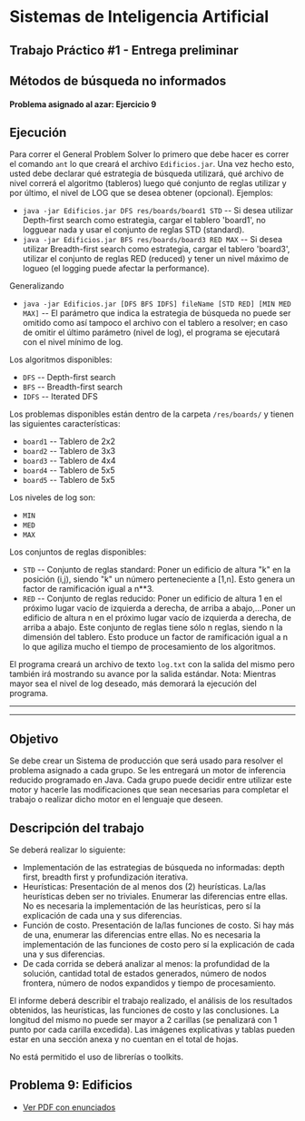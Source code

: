 Sistemas de Inteligencia Artificial
===================================

## Trabajo Práctico #1 - Entrega preliminar
## Métodos de búsqueda no informados

#### Problema asignado al azar: Ejercicio 9

Ejecución
---------

Para correr el General Problem Solver lo primero que debe hacer es correr el comando `ant` lo que creará el archivo `Edificios.jar`. Una vez hecho esto, usted debe declarar qué estrategia de búsqueda utilizará, qué archivo de nivel correrá el algoritmo (tableros) luego qué conjunto de reglas utilizar y por último, el nivel de LOG que se desea obtener (opcional). Ejemplos:

* `java -jar Edificios.jar DFS res/boards/board1 STD` -- Si desea utilizar Depth-first search como estrategia, cargar el tablero 'board1', no logguear nada y usar el conjunto de reglas STD (standard).
* `java -jar Edificios.jar BFS res/boards/board3 RED MAX` -- Si desea utilizar Breadth-first search como estrategia, cargar el tablero 'board3', utilizar el conjunto de reglas RED (reduced) y tener un nivel máximo de logueo (el logging puede afectar la performance).

Generalizando

* `java -jar Edificios.jar [DFS BFS IDFS] fileName [STD RED] [MIN MED MAX]` -- El parámetro que indica la estrategia de búsqueda no puede ser omitido como así tampoco el archivo con el tablero a resolver; en caso de omitir el último parámetro (nivel de log), el programa se ejecutará con el nivel mínimo de log. 

Los algoritmos disponibles:

* `DFS` -- Depth-first search 
* `BFS` -- Breadth-first search
* `IDFS` --  Iterated DFS

Los problemas disponibles están dentro de la carpeta `/res/boards/` y tienen las siguientes características:

* `board1` -- Tablero de 2x2 
* `board2` -- Tablero de 3x3 
* `board3` -- Tablero de 4x4 
* `board4` -- Tablero de 5x5 
* `board5` -- Tablero de 5x5 

Los niveles de log son:

* `MIN`  
* `MED`  
* `MAX`  

Los conjuntos de reglas disponibles:

* `STD` -- Conjunto de reglas standard: Poner un edificio de altura "k" en la posición (i,j), siendo "k" un número perteneciente a [1,n]. Esto genera un factor de ramificación igual a n**3. 
* `RED` -- Conjunto de reglas reducido: Poner un edificio de altura 1 en el próximo lugar vacío de izquierda a derecha, de arriba a abajo,...Poner un edificio de altura n en el próximo lugar vacío de izquierda a derecha, de arriba a abajo. Este conjunto de reglas tiene sólo n reglas, siendo n la dimensión del tablero. Esto produce un factor de ramificación igual a n lo que agiliza mucho el tiempo de procesamiento de los algoritmos.


El programa creará un archivo de texto `log.txt` con la salida del mismo pero también irá mostrando su avance por la salida estándar. 
Nota: Mientras mayor sea el nivel de log deseado, más demorará la ejecución del programa.


____________________________
____________________________

Objetivo
--------

Se debe crear un Sistema de producción que será usado para resolver el problema asignado a cada grupo.
Se les entregará un motor de inferencia reducido programado en Java. Cada grupo puede decidir entre utilizar este motor y hacerle las modificaciones que sean necesarias para completar el trabajo o realizar dicho motor en el lenguaje que deseen.

Descripción del trabajo
-----------------------

Se deberá realizar lo siguiente:

* Implementación de las estrategias de búsqueda no informadas: depth first, breadth first y profundización iterativa.
* Heurísticas: Presentación de al menos dos (2) heurísticas. La/las heurísticas deben ser no triviales. Enumerar las diferencias entre ellas. No es necesaria la implementación de las heurísticas, pero sí la explicación de cada una y sus diferencias.
* Función de costo. Presentación de la/las funciones de costo. Si hay más de una, enumerar las diferencias entre ellas. No es necesaria la implementación de las funciones de costo pero sí la explicación de cada una y sus diferencias.
* De cada corrida se deberá analizar al menos: la profundidad de la solución, cantidad total de estados generados, número de nodos frontera, número de nodos expandidos y tiempo de procesamiento.

El informe deberá describir el trabajo realizado, el análisis de los resultados obtenidos, las heurísticas, las funciones de costo y las conclusiones. La longitud del mismo no puede ser mayor a 2 carillas (se penalizará con 1 punto por cada carilla excedida). Las imágenes explicativas y tablas pueden estar en una sección anexa y no cuentan en el total de hojas.

No está permitido el uso de librerías o toolkits.

Problema 9: Edificios
---------------------

+ [Ver PDF con enunciados](./TPE_pre1/doc/TPE1%20-%20Entrega%20preliminar%201.pdf?raw=true)






